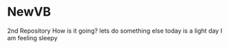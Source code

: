 # NewVB
2nd Repository
How is it going?
lets do something else
today is a light day
I am feeling sleepy
